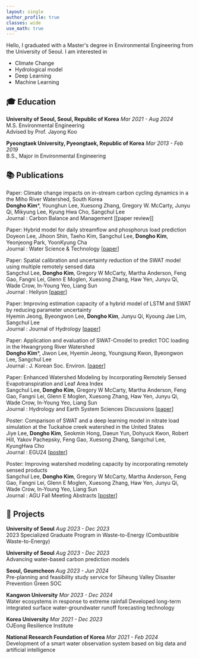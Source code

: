 ```yaml
---
layout: single
author_profile: true
classes: wide
use_math: true
---
```


Hello,  I graduated with a Master's degree in Environmental Engineering from the University of Seoul. I am interested in

- Climate Change
- Hydrological model
- Deep Learning
- Machine Learning

## 🎓 Education

**University of Seoul, Seoul, Republic of Korea** *Mar 2021 - Aug 2024*  
M.S. Environmental Engineering  
Advised by Prof. Jayong Koo

**Pyeongtaek University, Pyeongtaek, Republic of Korea** *Mar 2013 - Feb 2019*  
B.S., Major in Environmental Engineering

## 📚 Publications  

Paper: Climate change impacts on in-stream carbon cycling dynamics in a the Miho River Watershed, South Korea <br>
**Dongho Kim***, Younghun Lee, Xuesong Zhang, Gregory W. McCarty, Junyu Qi, Mikyung Lee, Kyung Hwa Cho, Sangchul Lee <br>
Journal : Carbon Balance and Management [[paper review]]

Paper: Hybrid model for daily streamflow and phosphorus load prediction <br>
Doyeon Lee, Jihoon Shin, Taeho Kim, Sangchul Lee, **Dongho Kim**, Yeonjeong Park, YoonKyung Cha <br>
Journal : Water Science & Technology [[paper](https://iwaponline.com/wst/article/88/4/975/96722/Hybrid-model-for-daily-streamflow-and-phosphorus)]

Paper: Spatial calibration and uncertainty reduction of the SWAT model using multiple remotely sensed data <br>
Sangchul Lee, **Dongho Kim**, Gregory W McCarty, Martha Anderson, Feng Gao, Fangni Lei, Glenn E Moglen, Xuesong Zhang, Haw Yen, Junyu Qi, Wade Crow, In-Young Yeo, Liang Sun <br>
Journal : Heliyon [[paper](https://www.cell.com/heliyon/fulltext/S2405-8440(24)06954-8)]

Paper: Improving estimation capacity of a hybrid model of LSTM and SWAT by reducing parameter uncertainty <br>
Hyemin Jeong, Byeongwon Lee, **Dongho Kim**, Junyu Qi, Kyoung Jae Lim, Sangchul Lee <br>
Journal : Journal of Hydrology [[paper](https://www.sciencedirect.com/science/article/abs/pii/S0022169424003366)]

Paper: Application and evaluation of SWAT-Cmodel to predict TOC loading in the Hwangryong River Watershed <br>
**Dongho Kim***, Jiwon Lee, Hyemin Jeong, Youngsung Kwon, Byeongwon Lee, Sangchul Lee <br>
Journal : J. Korean Soc. Environ. [[paper](https://hess.copernicus.org/preprints/hess-2022-187/hess-2022-187.pdf)]

Paper: Enhanced Watershed Modeling by Incorporating Remotely Sensed Evapotranspiration and Leaf Area Index <br>
Sangchul Lee, **Dongho Kim**, Gregory W McCarty, Martha Anderson, Feng Gao, Fangni Lei, Glenn E Moglen, Xuesong Zhang, Haw Yen, Junyu Qi, Wade Crow, In-Young Yeo, Liang Sun <br>
Journal : Hydrology and Earth System Sciences Discussions [[paper](https://hess.copernicus.org/preprints/hess-2022-187/hess-2022-187.pdf)]

Poster: Comparison of SWAT and a deep learning model in nitrate load simulation at the Tuckahoe creek watershed in the United States <br>
Jiye Lee, **Dongho Kim**, Seokmin Hong, Daeun Yun, Dohyuck Kwon, Robert Hill, Yakov Pachepsky, Feng Gao, Xuesong Zhang, Sangchul Lee, KyungHwa Cho <br>
Journal : EGU24 [[poster](https://meetingorganizer.copernicus.org/EGU24/EGU24-6622.html)]

Poster: Improving watershed modeling capacity by incorporating remotely sensed products <br>
Sangchul Lee, **Dongho Kim**, Gregory W McCarty, Martha Anderson, Feng Gao, Fangni Lei, Glenn E Moglen, Xuesong Zhang, Haw Yen, Junyu Qi, Wade Crow, In-Young Yeo, Liang Sun <br>
Journal : AGU Fall Meeting Abstracts [[poster](https://ui.adsabs.harvard.edu/abs/2022AGUFM.H22B..09L/abstract)]

<!--
-->

## 🎨 Projects

**University of Seoul** *Aug 2023 - Dec 2023*  
2023 Specialized Graduate Program in Waste-to-Energy (Combustible Waste-to-Energy)

**University of Seoul** *Aug 2023 - Dec 2023*  
Advancing water-based carbon prediction models

**Seoul, Geumcheon** *Aug 2023 - Jun 2024*  
Pre-planning and feasibility study service for Siheung Valley Disaster Prevention Green SOC

**Kangwon University** *Mar 2023 - Dec 2024*  
Water ecosystems in response to extreme rainfall Developed long-term integrated surface water-groundwater runoff forecasting technology

**Korea University** *Mar 2021 - Dec 2023*  
OJEong Resilience Institute

**National Research Foundation of Korea** *Mar 2021 - Feb 2024*  
Development of a smart water observation system based on big data and artificial intelligence
